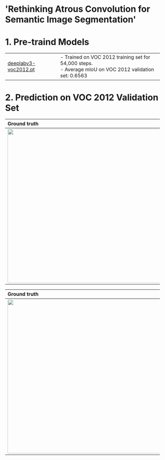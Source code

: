 # 'Rethinking Atrous Convolution for Semantic Image Segmentation'

# 1. Pre-traind Models
| | |
|:-|:-|
| [deeplabv3-voc2012.pt](https://drive.google.com/file/d/1iN8FI1kiaZycrRZWi7YIk3X-3xnBjKFw/view?usp=sharing) | - Trained on VOC 2012 training set for 54,000 steps.<br>- Average mIoU on VOC 2012 validation set: 0.6563 |

# 2. Prediction on VOC 2012 Validation Set
| Ground truth | Prediction |
|:-|:-|
| <img src="https://github.com/KimRass/DeepLabv3/assets/67457712/1004eed1-0fe1-4f7d-b8e4-87f41b699c93" width="500"> | <img src="https://github.com/KimRass/DeepLabv3/assets/67457712/90c4e1e7-83b0-40da-9a61-4dc358c926d9" width="500"> |

| Ground truth | Prediction |
|:-|:-|
| <img src="https://github.com/KimRass/DeepLabv3/assets/67457712/10181831-0d31-4dd3-86af-0435fc4e5dbf" width="500"> | <img src="https://github.com/KimRass/DeepLabv3/assets/67457712/bbf47978-e8df-4f05-bc58-2ff9af7bf9ae" width="500"> |
